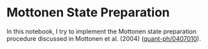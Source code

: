 # Mottonen State Preparation

In this notebook, I try to implement the Mottonen state preparation procedure discussed in Mottonen et al. (2004) ([quant-ph/0407010](https://arxiv.org/abs/quant-ph/0407010)).
